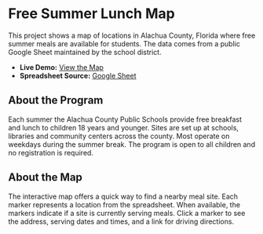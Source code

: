 # Free Summer Lunch Map

This project shows a map of locations in Alachua County, Florida where free summer meals are available for students. The data comes from a public Google Sheet maintained by the school district.

- **Live Demo:** [View the Map](https://sounny.github.io/freesummerlunch2025/)
- **Spreadsheet Source:** [Google Sheet](https://docs.google.com/spreadsheets/d/e/2PACX-1vRpmuCVlo5jHb0hF8VtNN3grE4XGLVMZrApkTZ0GsWj_aS9EMKUGUC5cb065FKOcsQserm1DKkVNaZT/pubhtml?gid=1766884149&single=true)

## About the Program

Each summer the Alachua County Public Schools provide free breakfast and lunch to children 18 years and younger. Sites are set up at schools, libraries and community centers across the county. Most operate on weekdays during the summer break. The program is open to all children and no registration is required.

## About the Map

The interactive map offers a quick way to find a nearby meal site. Each marker represents a location from the spreadsheet. When available, the markers indicate if a site is currently serving meals. Click a marker to see the address, serving dates and times, and a link for driving directions.

